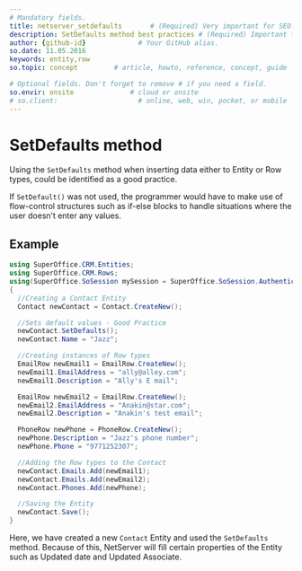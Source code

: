 ```yaml
---
# Mandatory fields.
title: netserver_setdefaults       # (Required) Very important for SEO.
description: SetDefaults method best practices # (Required) Important for SEO.
author: {github-id}             # Your GitHub alias.
so.date: 11.05.2016
keywords: entity,row
so.topic: concept         # article, howto, reference, concept, guide

# Optional fields. Don't forget to remove # if you need a field.
so.envir: onsite              # cloud or onsite
# so.client:                    # online, web, win, pocket, or mobile
---
```


# SetDefaults method

Using the `SetDefaults` method when inserting data either to Entity or Row types, could be identified as a good practice.

If `SetDefault()` was not used, the programmer would have to make use of flow-control structures such as if-else blocks to handle situations where the user doesn’t enter any values.

## Example

```csharp
using SuperOffice.CRM.Entities;
using SuperOffice.CRM.Rows;
using(SuperOffice.SoSession mySession = SuperOffice.SoSession.Authenticate("sam", "sam"))
{
  //Creating a Contact Entity
  Contact newContact = Contact.CreateNew();

  //Sets default values - Good Practice
  newContact.SetDefaults();
  newContact.Name = "Jazz";

  //Creating instances of Row types
  EmailRow newEmail1 = EmailRow.CreateNew();
  newEmail1.EmailAddress = "ally@alley.com";
  newEmail1.Description = "Ally's E mail";

  EmailRow newEmail2 = EmailRow.CreateNew();
  newEmail2.EmailAddress = "Anakin@star.com";
  newEmail2.Description = "Anakin's test email";

  PhoneRow newPhone = PhoneRow.CreateNew();
  newPhone.Description = "Jazz's phone number";
  newPhone.Phone = "9771252307";

  //Adding the Row types to the Contact
  newContact.Emails.Add(newEmail1);
  newContact.Emails.Add(newEmail2);
  newContact.Phones.Add(newPhone);

  //Saving the Entity
  newContact.Save();
}
```

Here, we have created a new `Contact` Entity and used the `SetDefaults` method. Because of this, NetServer will fill certain properties of the Entity such as Updated date and Updated Associate.
